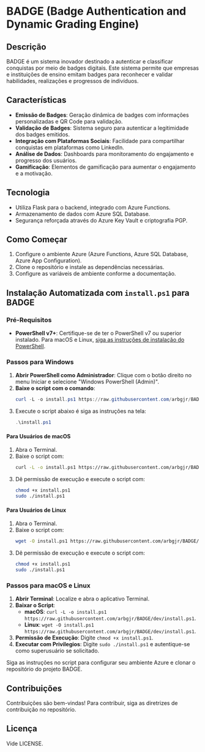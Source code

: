# BADGE (Badge Authentication and Dynamic Grading Engine)

## Descrição
BADGE é um sistema inovador destinado a autenticar e classificar conquistas por meio de badges digitais. Este sistema permite que empresas e instituições de ensino emitam badges para reconhecer e validar habilidades, realizações e progressos de indivíduos.

## Características
- **Emissão de Badges**: Geração dinâmica de badges com informações personalizadas e QR Code para validação.
- **Validação de Badges**: Sistema seguro para autenticar a legitimidade dos badges emitidos.
- **Integração com Plataformas Sociais**: Facilidade para compartilhar conquistas em plataformas como LinkedIn.
- **Análise de Dados**: Dashboards para monitoramento do engajamento e progresso dos usuários.
- **Gamificação**: Elementos de gamificação para aumentar o engajamento e a motivação.

## Tecnologia
- Utiliza Flask para o backend, integrado com Azure Functions.
- Armazenamento de dados com Azure SQL Database.
- Segurança reforçada através do Azure Key Vault e criptografia PGP.

## Como Começar
1. Configure o ambiente Azure (Azure Functions, Azure SQL Database, Azure App Configuration).
2. Clone o repositório e instale as dependências necessárias.
3. Configure as variáveis de ambiente conforme a documentação.

## Instalação Automatizada com `install.ps1` para BADGE

### Pré-Requisitos
- **PowerShell v7+**: Certifique-se de ter o PowerShell v7 ou superior instalado. Para macOS e Linux, [siga as instruções de instalação do PowerShell](https://docs.microsoft.com/pt-br/powershell/scripting/install/installing-powershell).

### Passos para Windows
1. **Abrir PowerShell como Administrador**: Clique com o botão direito no menu Iniciar e selecione "Windows PowerShell (Admin)".
2. **Baixe o script com o comando**:
   ```powershell
   curl -L -o install.ps1 https://raw.githubusercontent.com/arbgjr/BADGE/dev/install.ps1
   ```
3. Execute o script abaixo é siga as instruções na tela:
   ```powershell
   .\install.ps1
   ```

#### Para Usuários de macOS
1. Abra o Terminal.
2. Baixe o script com:
   ```bash
   curl -L -o install.ps1 https://raw.githubusercontent.com/arbgjr/BADGE/dev/install.ps1
   ```
3. Dê permissão de execução e execute o script com:
   ```bash
   chmod +x install.ps1
   sudo ./install.ps1
   ```

#### Para Usuários de Linux
1. Abra o Terminal.
2. Baixe o script com:
   ```bash
   wget -O install.ps1 https://raw.githubusercontent.com/arbgjr/BADGE/dev/install.ps1
   ```
3. Dê permissão de execução e execute o script com:
   ```bash
   chmod +x install.ps1
   sudo ./install.ps1
   ```

### Passos para macOS e Linux
1. **Abrir Terminal**: Localize e abra o aplicativo Terminal.
2. **Baixar o Script**:
   - **macOS**: `curl -L -o install.ps1 https://raw.githubusercontent.com/arbgjr/BADGE/dev/install.ps1`.
   - **Linux**: `wget -O install.ps1 https://raw.githubusercontent.com/arbgjr/BADGE/dev/install.ps1`.
3. **Permissão de Execução**: Digite `chmod +x install.ps1`.
4. **Executar com Privilegios**: Digite `sudo ./install.ps1` e autentique-se como superusuário se solicitado.

Siga as instruções no script para configurar seu ambiente Azure e clonar o repositório do projeto BADGE.

## Contribuições
Contribuições são bem-vindas! Para contribuir, siga as diretrizes de contribuição no repositório.

## Licença 
Vide LICENSE.
